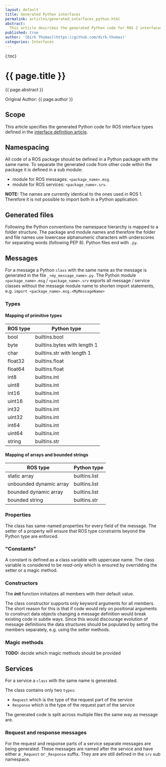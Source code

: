 ```yaml
---
layout: default
title: Generated Python interfaces
permalink: articles/generated_interfaces_python.html
abstract:
  This article describes the generated Python code for ROS 2 interfaces.
published: true
author: '[Dirk Thomas](https://github.com/dirk-thomas)'
categories: Interfaces
---
```


{:toc}

# {{ page.title }}

<div class="abstract" markdown="1">
{{ page.abstract }}
</div>

Original Author: {{ page.author }}

## Scope

This article specifies the generated Python code for ROS interface types defined in the [interface definition article](interface_definition.html).

## Namespacing

All code of a ROS package should be defined in a Python package with the same name.
To separate the generated code from other code within the package it is defined in a sub module:

- module for ROS messages: `<package_name>.msg`.
- module for ROS services: `<package_name>.srv`.

<div class="alert alert-warning" markdown="1">
  <b>NOTE:</b> The names are currently identical to the ones used in ROS 1.
  Therefore it is not possible to import both in a Python application.
</div>

## Generated files

Following the Python conventions the namespace hierarchy is mapped to a folder structure.
The package and module names and therefore the folder and file names use lowercase alphanumeric characters with underscores for separating words (following PEP 8).
Python files end with `.py`.

## Messages

For a message a Python `class` with the same name as the message is generated in the file `_<my_message_name>.py`.
The Python module `<package_name>.msg` / `<package_name>.srv` exports all message / service classes without the message module name to shorten import statements, e.g. `import <package_name>.msg.<MyMessageName>`

### Types

#### Mapping of primitive types

| ROS type | Python type                  |
| -------- | ---------------------------- |
| bool     | builtins.bool                |
| byte     | builtins.bytes with length 1 |
| char     | builtins.str with length 1   |
| float32  | builtins.float               |
| float64  | builtins.float               |
| int8     | builtins.int                 |
| uint8    | builtins.int                 |
| int16    | builtins.int                 |
| uint16   | builtins.int                 |
| int32    | builtins.int                 |
| uint32   | builtins.int                 |
| int64    | builtins.int                 |
| uint64   | builtins.int                 |
| string   | builtins.str                 |

#### Mapping of arrays and bounded strings

| ROS type                | Python type   |
| ----------------------- | ------------- |
| static array            | builtins.list |
| unbounded dynamic array | builtins.list |
| bounded dynamic array   | builtins.list |
| bounded string          | builtins.str  |

### Properties

The class has same-named properties for every field of the message.
The setter of a property will ensure that ROS type constraints beyond the Python type are enforced.

### "Constants"

A constant is defined as a class variable with uppercase name.
The class variable is considered to be *read-only* which is ensured by overridding the setter or a magic method.

### Constructors

The *__init__* function initializes all members with their default value.

The class constructor supports only keyword arguments for all members.
The short reason for this is that if code would rely on positional arguments to construct data objects changing a message definition would break existing code in subtle ways.
Since this would discourage evolution of message definitions the data structures should be populated by setting the members separately, e.g. using the setter methods.

### Magic methods

<div class="alert alert-warning" markdown="1">
  <b>TODO:</b> decide which magic methods should be provided
</div>

## Services

For a service a `class` with the same name is generated.

The class contains only two `types`:

- `Request` which is the type of the request part of the service
- `Response` which is the type of the request part of the service

The generated code is split across multiple files the same way as message are.

### Request and response messages

For the request and response parts of a service separate messages are being generated.
These messages are named after the service and have either a `_Request` or `_Response` suffix.
They are are still defined in the `srv` sub namespace.
